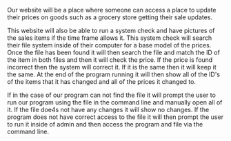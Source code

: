 Our website will be a place where someone can access a place to update their prices on goods such as a grocery store getting their sale updates.

This website will also be able to run a system check and have pictures of the sales items if the time frame allows it. 
This system check will search their file system inside of their computer for a base model of the prices.
Once the file has been found it will then search the file and match the ID of the item in both files and then it will check the price.
If the price is found incorrect then the system will correct it.
If it is the same then it will keep it the same.
At the end of the program running it will then show all of the ID's of the items that it has changed and all of the prices it changed to.

If in the case of our program can not find the file it will prompt the user to run our program using the file in the command line and manually open all of it.
If the file doe4s not have any changes it will show no changes.
If the program does not have correct access to the file it will then prompt the user to run it inside of admin and then access the program and file via the command line.
